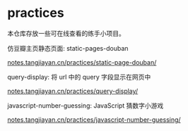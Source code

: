# practices

本仓库存放一些可在线查看的练手小项目。

仿豆瓣主页静态页面: static-pages-douban

[notes.tangjiayan.cn/practices/static-page-douban/](https://notes.tangjiayan.cn/practices/static-page-douban/)

query-display: 将 url 中的 query 字段显示在网页中

[notes.tangjiayan.cn/practices/query-display/](https://notes.tangjiayan.cn/practices/query-display/)

javascript-number-guessing: JavaScript 猜数字小游戏

[notes.tangjiayan.cn/practices/javascript-number-guessing/](https://notes.tangjiayan.cn/practices/javascript-number-guessing/)
